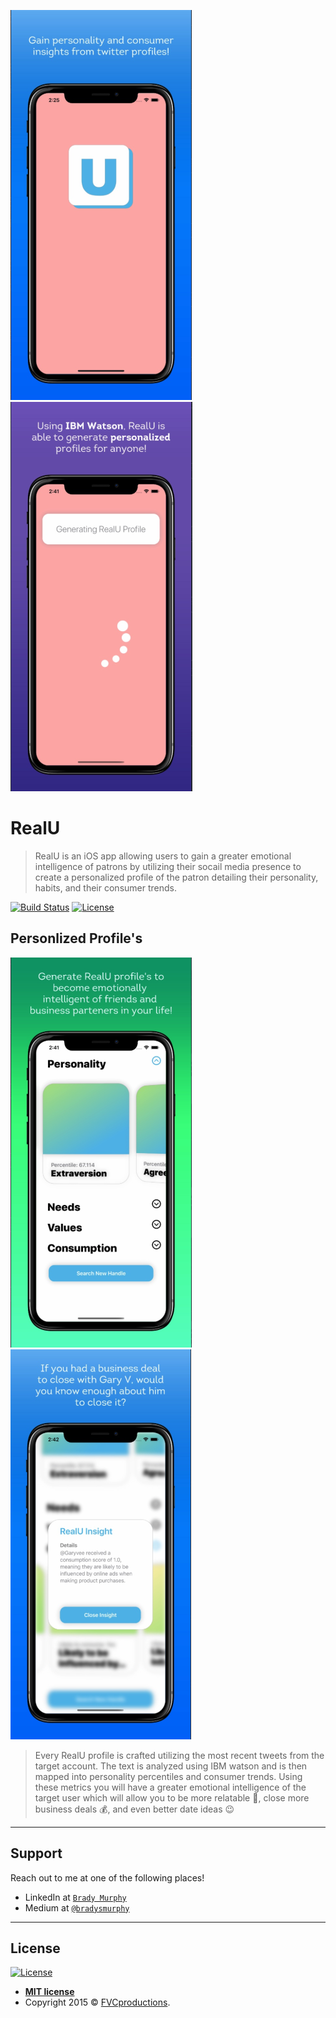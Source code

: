 

[![realugraphic](https://github.com/Bradysm/RealU/blob/master/marketing/homescreen.png)]()
[![realugraphic](https://github.com/Bradysm/RealU/blob/master/marketing/loadingScreen.png)]()


# RealU
> RealU is an iOS app allowing users to gain a greater emotional intelligence of patrons by utilizing their socail media presence to create a personalized profile of the patron detailing their personality, habits, and their consumer trends.

[![Build Status](http://img.shields.io/travis/badges/badgerbadgerbadger.svg?style=flat-square)](https://travis-ci.org/badges/badgerbadgerbadger) [![License](http://img.shields.io/:license-mit-blue.svg?style=flat-square)](http://badges.mit-license.org)

## Personlized Profile's

[![realugraphic](https://github.com/Bradysm/RealU/blob/master/marketing/realuprofile.png)]()
[![realugraphic](https://github.com/Bradysm/RealU/blob/master/marketing/insight.png)]()
> Every RealU profile is crafted utilizing the most recent tweets from the target account. The text is analyzed using IBM watson and is then mapped into personality percentiles and consumer trends. Using these metrics you will have a greater emotional intelligence of the target user which will allow you to be more relatable :raised_hands:, close more business deals :moneybag:, and even better date ideas :wink:

---

## Support

Reach out to me at one of the following places!

- LinkedIn at <a href="https://www.linkedin.com/in/themillennialengineer/" target="_blank">`Brady Murphy`</a>
- Medium at <a href="https://medium.com/@bradysmurphy" target="_blank">`@bradysmurphy`</a>

---

## License

[![License](http://img.shields.io/:license-mit-blue.svg?style=flat-square)](http://badges.mit-license.org)

- **[MIT license](http://opensource.org/licenses/mit-license.php)**
- Copyright 2015 © <a href="http://fvcproductions.com" target="_blank">FVCproductions</a>.
